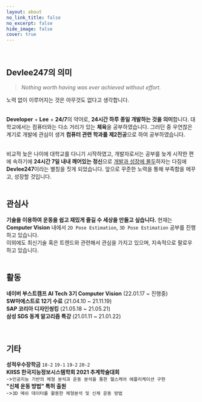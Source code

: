 ```yaml
---
layout: about
no_link_title: false 
no_excerpt: false 
hide_image: false
cover: true
---
```


<br>

## Devlee247의 의미
> *Nothing worth having was ever achieved without effort.*

노력 없이 이루어지는 것은 아무것도 없다고 생각합니다.<br><br>


**Developer** + **Lee** + **24/7**의 약어로, **24시간 하루 종일 개발하는 것을 의미**합니다. 대학교에서는 컴퓨터와는 다소 거리가 있는 **체육**을 공부하였습니다. 그러던 중 우연찮은 계기로 개발에 관심이 생겨 **컴퓨터 관련 학과를 제2전공**으로 하여 공부하였습니다.<br><br>

비교적 늦은 나이에 대학교를 다니기 시작하였고, 개발자로서는 공부를 늦게 시작한 편에 속하기에 **24시간 7일 내내 깨어있는 정신**으로 <U>개발과 성장에 몰두</U>하자는 다짐에 **Devlee247**이라는 별칭을 짓게 되었습니다. 앞으로 꾸준한 노력을 통해 부족함을 메꾸고, 성장할 것입니다.<br><br>

## 관심사
**기술을 이용하여 운동을 쉽고 재밌게 즐길 수 세상을 만들고 싶습니다.** 현재는 **Computer Vision** 내에서 `2D Pose Estimation`, `3D Pose Estimation` 공부를 진행하고 있습니다.<br>
이외에도 최신기술 혹은 트렌드와 관련해서 관심을 가지고 있으며, 지속적으로 팔로우 하고 있습니다.
<br><br>

## 활동
**네이버 부스트캠프 AI Tech 3기 Computer Vision** (22.01.17 ~ 진행중)<br>
**SW마에스트로 12기 수료** (21.04.10 ~ 21.11.19)<br>
**SAP 코리아 디자인씽킹** (21.05.18 ~ 21.05.21)<br>
**삼성 SDS 동계 알고리즘 특강** (21.01.11 ~ 21.01.22)<br>



<br>

## 기타
**성적우수장학금** `18-2` `19-1` `19-2` `20-2`<br>
**KIISS 한국지능정보시스템학회 2021 추계학술대회**<br>
->`인공지능 기반의 체형 분석과 운동 분석을 통한 헬스케어 애플리케이션 구현`<br>
**"신체 운동 방법" 특허 출원**<br>
->`3D 메쉬 데이터를 활용한 체형분석 및 신체 운동 방법`<br>